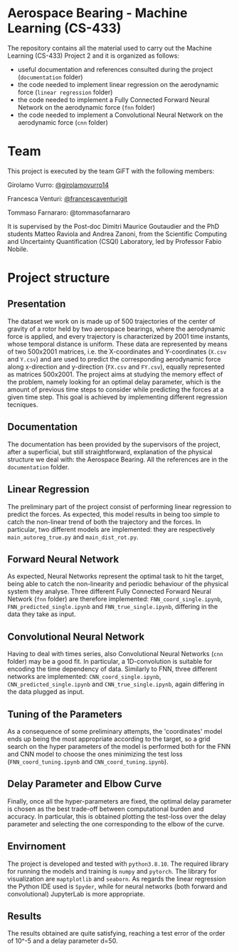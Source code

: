 # Aerospace Bearing - Machine Learning (CS-433)
The repository contains all the material used to carry out the Machine Learning (CS-433) Project 2 and it is organized as follows:
 - useful documentation and references consulted during the project (`documentation` folder)
 - the code needed to implement linear regression on the aerodynamic force (`linear regression` folder)
 - the code needed to implement a Fully Connected Forward Neural Network on the aerodynamic force (`fnn` folder)
 - the code needed to implement a Convolutional Neural Network on the aerodynamic force (`cnn` folder)
 
# Team
This project is executed by the team GiFT with the following members:

Girolamo Vurro: [@girolamovurro14](https://github.com/girolamovurro14)

Francesca Venturi: [@francescaventurigit](https://github.com/francescaventurigit)

Tommaso Farnararo: @tommasofarnararo

It is supervised by the Post-doc Dimitri Maurice Goutaudier and the PhD students Matteo Raviola and Andrea Zanoni, from the Scientific Computing and Uncertainty Quantification (CSQI) Laboratory, led by Professor Fabio Nobile.


# Project structure

## Presentation
The dataset we work on is made up of 500 trajectories of the center of gravity of a rotor held by two aerospace bearings, where the aerodynamic force is applied, and every trajectory is characterized by 2001 time instants, whose temporal distance is uniform. These data are represented by means of two 500x2001 matrices, i.e. the X-coordinates and Y-coordinates (`X.csv` and `Y.csv`) and are used to predict the corresponding aerodynamic force along x-direction and y-direction (`FX.csv` and `FY.csv`), equally represented as matrices 500x2001. The project aims at studying the memory effect of the problem, namely looking for an optimal delay parameter, which is the amount of previous time steps to consider while predicting the forces at a given time step. This goal is achieved by implementing different regression tecniques.

## Documentation
The documentation has been provided by the supervisors of the project, after a superficial, but still straightforward, explanation of the physical structure we deal with: the Aerospace Bearing. All the references are in the `documentation` folder.

## Linear Regression
The preliminary part of the project consist of performing linear regression to predict the forces. As expected, this model results in being too simple to catch the non-linear trend of both the trajectory and the forces. In particular, two different models are implemented: they are respectively `main_autoreg_true.py` and `main_dist_rot.py`. 

## Forward Neural Network
As expected, Neural Networks represent the optimal task to hit the target, being able to catch the non-linearity and periodic behaviour of the physical system they analyse. Three different Fully Connected Forward Neural Network (`fnn` folder) are therefore implemented: `FNN_coord_single.ipynb`, `FNN_predicted_single.ipynb` and `FNN_true_single.ipynb`, differing in the data they take as input.

## Convolutional Neural Network
Having to deal with times series, also Convolutional Neural Networks (`cnn` folder) may be a good fit. In particular, a 1D-convolution is suitable for encoding the time dependency of data. Similarly to FNN, three different networks are implemented: `CNN_coord_single.ipynb`, `CNN_predicted_single.ipynb` and `CNN_true_single.ipynb`, again differing in the data plugged as input.

## Tuning of the Parameters
As a consequence of some preliminary attempts, the 'coordinates' model ends up being the most appropriate according to the target, so a grid search on the hyper parameters of the model is performed both for the FNN and CNN model to choose the ones minimizing the test loss (`FNN_coord_tuning.ipynb` and `CNN_coord_tuning.ipynb`).

## Delay Parameter and Elbow Curve
Finally, once all the hyper-parameters are fixed, the optimal delay parameter is chosen as the best trade-off between computational burden and accuracy. In particular, this is obtained plotting the test-loss over the delay parameter and selecting the one corresponding to the elbow of the curve.

## Envirnoment
The project is developed and tested with `python3.8.10`. The required library for running the models and training is `numpy` and `pytorch`. The library for visualization are `maptplotlib` and `seaborn`. As regards the linear regression the Python IDE used is `Spyder`, while for neural networks (both forward and convolutional) JupyterLab is more appropriate.

## Results
The results obtained are quite satisfying, reaching a test error of the order of 10^-5 and a delay parameter d=50.
